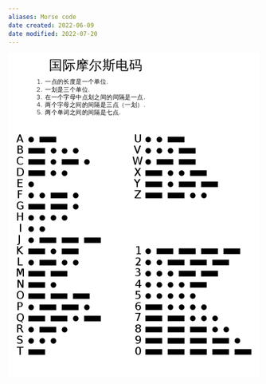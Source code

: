 ```yaml
---
aliases: Morse code
date created: 2022-06-09
date modified: 2022-07-20
---
```


![](Extras/Media/202205132042270.png)
